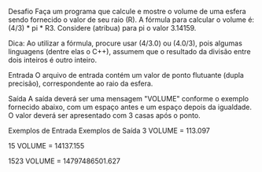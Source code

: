 Desafio
Faça um programa que calcule e mostre o volume de uma esfera sendo fornecido o valor de seu raio (R). A fórmula para calcular o volume é: (4/3) * pi * R3. Considere (atribua) para pi o valor 3.14159.

Dica: Ao utilizar a fórmula, procure usar (4/3.0) ou (4.0/3), pois algumas linguagens (dentre elas o C++), assumem que o resultado da divisão entre dois inteiros é outro inteiro.

Entrada
O arquivo de entrada contém um valor de ponto flutuante (dupla precisão), correspondente ao raio da esfera.

Saída
A saída deverá ser uma mensagem "VOLUME" conforme o exemplo fornecido abaixo, com um espaço antes e um espaço depois da igualdade. O valor deverá ser apresentado com 3 casas após o ponto.

 
Exemplos de Entrada	Exemplos de Saída
3					   VOLUME = 113.097

15					   VOLUME = 14137.155

1523				   VOLUME = 14797486501.627	




